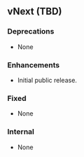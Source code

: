 ## vNext (TBD)

### Deprecations
* None

### Enhancements
* Initial public release.

### Fixed
* None

### Internal
* None
